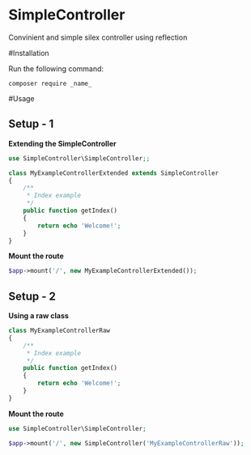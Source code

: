 # SimpleController
Convinient and simple silex controller using reflection

#Installation

Run the following command:

```shell
composer require _name_
```

#Usage

## Setup - 1

**Extending the SimpleController**

```php
use SimpleController\SimpleController;;

class MyExampleControllerExtended extends SimpleController
{
	/**
	 * Index example
	 */
	public function getIndex()
	{
		return echo 'Welcome!';
	}
}
```

**Mount the route**

```php
$app->mount('/', new MyExampleControllerExtended());
```

## Setup - 2

**Using a raw class**

```php
class MyExampleControllerRaw
{
	/**
	 * Index example
	 */
	public function getIndex()
	{
		return echo 'Welcome!';
	}
}
```

**Mount the route**

```php
use SimpleController\SimpleController;

$app->mount('/', new SimpleController('MyExampleControllerRaw'));
```
